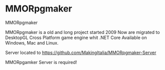 # MMORpgmaker
MMORpgmaker

MMORpgmaker is a old and long project started 2009
Now are migrated to DesktopGL Cross Platform game engine whit .NET Core
Available on Windows, Mac and Linux.

Server located to
https://github.com/MakingItalia/MMORpgmaker-Server

MMORpgamker Server is required!
